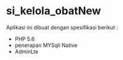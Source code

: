 # si_kelola_obatNew


Aplikasi ini dibuat dengan spesifikasi berikut :
- PHP 5.6
- penerapan MYSqli Native
- AdminLte
